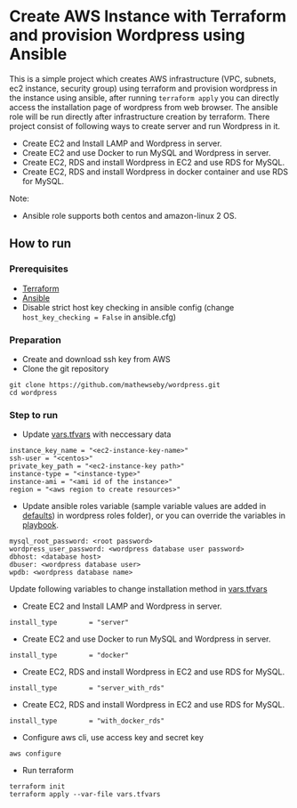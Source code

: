 # Create AWS Instance with Terraform and provision Wordpress using Ansible

This is a simple project which creates AWS infrastructure (VPC, subnets, ec2 instance, security group) using terraform 
and provision wordpress in the instance using ansible, after running `terraform apply` you can directly access the installation page of
wordpress from web browser. The ansible role will be run directly after infrastructure creation by terraform. There project consist of following ways to create server and 
run Wordpress in it.

* Create EC2 and Install LAMP and Wordpress in server.
* Create EC2 and use Docker to run MySQL and Wordpress in server.
* Create EC2, RDS and install Wordpress in EC2 and use RDS for MySQL.
* Create EC2, RDS and install Wordpress in docker container and use RDS for MySQL.

Note: 
* Ansible role supports both centos and amazon-linux 2 OS.

## How to run

### Prerequisites

* [Terraform](https://www.terraform.io/downloads.html)
* [Ansible](https://docs.ansible.com/ansible/latest/installation_guide/intro_installation.html)
* Disable strict host key checking in ansible config (change `host_key_checking = False` in ansible.cfg)

### Preparation

* Create and download ssh key from AWS
* Clone the git repository

```console
git clone https://github.com/mathewseby/wordpress.git
cd wordpress
```

### Step to run

* Update [vars.tfvars](./vars.tfvars) with neccessary data

```console
instance_key_name = "<ec2-instance-key-name>"
ssh-user = "<centos>"
private_key_path = "<ec2-instance-key path>"
instance-type = "<instance-type>"
instance-ami = "<ami id of the instance>"
region = "<aws region to create resources>"
```

* Update ansible roles variable (sample variable values are added in [defaults](./playbooks/roles/wordpress/defaults/main.yml)) in wordpress roles folder), or you can 
override the variables in [playbook](playbooks/install-wordpress.yml).

```console
mysql_root_password: <root password>
wordpress_user_password: <wordpress database user password>
dbhost: <database host>
dbuser: <wordpress database user>
wpdb: <wordpress database name>
```

Update following variables to change installation method in [vars.tfvars](./vars.tfvars)

* Create EC2 and Install LAMP and Wordpress in server.
```
install_type        = "server"  
```
* Create EC2 and use Docker to run MySQL and Wordpress in server.
```
install_type        = "docker" 
```
* Create EC2, RDS and install Wordpress in EC2 and use RDS for MySQL.
```
install_type        = "server_with_rds" 
```
* Create EC2, RDS and install Wordpress in EC2 and use RDS for MySQL.
```
install_type        = "with_docker_rds" 
```

* Configure aws cli, use access key and secret key

```console
aws configure
```
* Run terraform

```
terraform init
terraform apply --var-file vars.tfvars
```